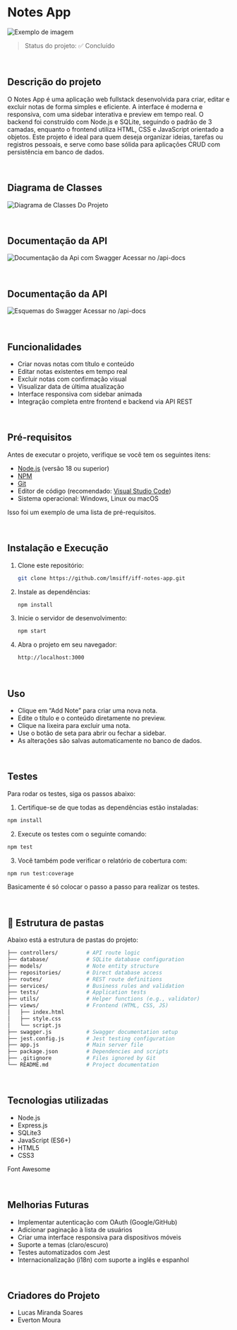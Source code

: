 # Notes App

![Exemplo de imagem](./github/image2.png)

> Status do projeto: ✅ Concluído

<br/>

## Descrição do projeto

O Notes App é uma aplicação web fullstack desenvolvida para criar, editar e excluir notas de forma simples e eficiente. A interface é moderna e responsiva, com uma sidebar interativa e preview em tempo real. O backend foi construído com Node.js e SQLite, seguindo o padrão de 3 camadas, enquanto o frontend utiliza HTML, CSS e JavaScript orientado a objetos.
Este projeto é ideal para quem deseja organizar ideias, tarefas ou registros pessoais, e serve como base sólida para aplicações CRUD com persistência em banco de dados.

<br/>

## Diagrama de Classes
![Diagrama de Classes Do Projeto](./github/image1.png)

<br/>

## Documentação da API
![Documentação da Api com Swagger](./github/image3.png)
Acessar no /api-docs

<br/>

## Documentação da API
![Esquemas do Swagger](./github/image4.png)
Acessar no /api-docs

<br/>

## Funcionalidades

- Criar novas notas com título e conteúdo
- Editar notas existentes em tempo real
- Excluir notas com confirmação visual
- Visualizar data de última atualização
- Interface responsiva com sidebar animada
- Integração completa entre frontend e backend via API REST

<br/>

## Pré-requisitos

Antes de executar o projeto, verifique se você tem os seguintes itens:

- [Node.js](https://nodejs.org/) (versão 18 ou superior)
- [NPM](https://www.npmjs.com/)
- [Git](https://git-scm.com/)
- Editor de código (recomendado: [Visual Studio Code](https://code.visualstudio.com/))
- Sistema operacional: Windows, Linux ou macOS

Isso foi um exemplo de uma lista de pré-requisitos.

<br/>

## Instalação e Execução

1. Clone este repositório:
   ```bash
   git clone https://github.com/lmsiff/iff-notes-app.git
   ```
2. Instale as dependências:
   ```bash
   npm install
   ```
3. Inicie o servidor de desenvolvimento:
   ```bash
   npm start
   ```
4. Abra o projeto em seu navegador:
   ```bash
   http://localhost:3000
   ```
<br/>

## Uso
- Clique em “Add Note” para criar uma nova nota.
- Edite o título e o conteúdo diretamente no preview.
- Clique na lixeira para excluir uma nota.
- Use o botão de seta para abrir ou fechar a sidebar.
- As alterações são salvas automaticamente no banco de dados.

<br/>

## Testes

Para rodar os testes, siga os passos abaixo:

1. Certifique-se de que todas as dependências estão instaladas:
```bash
npm install
```
2. Execute os testes com o seguinte comando:
```bash
npm test
```
3. Você também pode verificar o relatório de cobertura com:
```bash
npm run test:coverage
```
Basicamente é só colocar o passo a passo para realizar os testes.

<br/>

## 📂 Estrutura de pastas

Abaixo está a estrutura de pastas do projeto:

```bash
├── controllers/         # API route logic
├── database/            # SQLite database configuration
├── models/              # Note entity structure
├── repositories/        # Direct database access
├── routes/              # REST route definitions
├── services/            # Business rules and validation
├── tests/               # Application tests
├── utils/               # Helper functions (e.g., validator)
├── views/               # Frontend (HTML, CSS, JS)
│   ├── index.html
│   ├── style.css
│   └── script.js
├── swagger.js           # Swagger documentation setup
├── jest.config.js       # Jest testing configuration
├── app.js               # Main server file
├── package.json         # Dependencies and scripts
├── .gitignore           # Files ignored by Git
└── README.md            # Project documentation
```

<br/>

## Tecnologias utilizadas

- Node.js
- Express.js
- SQLite3
- JavaScript (ES6+)
- HTML5
- CSS3

Font Awesome

<br/>

## Melhorias Futuras

- Implementar autenticação com OAuth (Google/GitHub)
- Adicionar paginação à lista de usuários
- Criar uma interface responsiva para dispositivos móveis
- Suporte a temas (claro/escuro)
- Testes automatizados com Jest
- Internacionalização (i18n) com suporte a inglês e espanhol

<br/>

## Criadores do Projeto
- Lucas Miranda Soares
- Everton Moura

